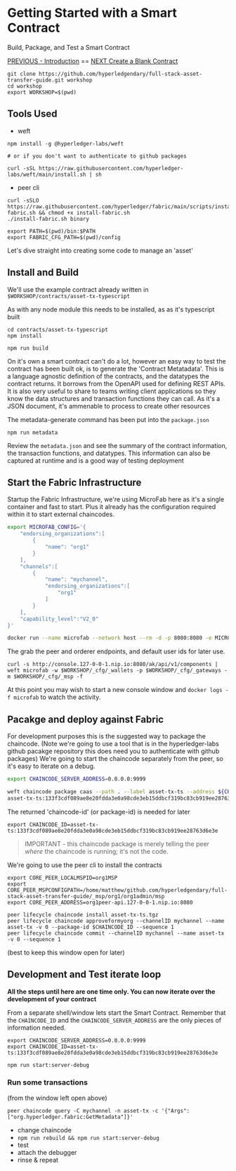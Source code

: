 # Getting Started with a Smart Contract

Build, Package, and Test a Smart Contract

[PREVIOUS - Introduction](./00-Introduction.md)  ==  [NEXT Create a Blank Contract](./02-Creating-Blank-Contract.md) 

```
git clone https://github.com/hyperledgendary/full-stack-asset-transfer-guide.git workshop
cd workshop
export WORKSHOP=$(pwd)
```

## Tools Used

- weft
```
npm install -g @hyperledger-labs/weft

# or if you don't want to authenticate to github packages

curl -sSL https://raw.githubusercontent.com/hyperledger-labs/weft/main/install.sh | sh
```

- peer cli
```
curl -sSLO https://raw.githubusercontent.com/hyperledger/fabric/main/scripts/install-fabric.sh && chmod +x install-fabric.sh
./install-fabric.sh binary

export PATH=$(pwd)/bin:$PATH
export FABRIC_CFG_PATH=$(pwd)/config
```

Let's dive straight into creating some code to manage an 'asset'

## Install and Build

We'll use the example contract already written in `$WORKSHOP/contracts/asset-tx-typescript`

As with any node module this needs to be installed, as as it's typescript built

```
cd contracts/asset-tx-typescript
npm install

npm run build
```

On it's own a smart contract can't do a lot, however an easy way to test the contract has been built ok, is to generate the 'Contract Metatadata'. This is a language agnostic definition of the contracts, and the datatypes the contract returns. It borrows from the OpenAPI used for defining REST APIs.  It is also very useful to share to teams writing client applications so they know the data structures and transaction functions they can call. 
As it's a JSON document, it's ammenable to process to create other resources

The metadata-generate command has been put into the `package.json`
```
npm run metadata
```

Review the `metadata.json` and see the summary of the contract information, the transaction functions, and datatypes. This information can also be captured at runtime and is a good way of testing deployment


## Start the Fabric Infrastructure

Startup the Fabric Infrastructure, we're using MicroFab here as it's a single container and fast to start. Plus it already has the configuration required within it to start external chaincodes.

```bash
export MICROFAB_CONFIG='{
    "endorsing_organizations":[
        {
            "name": "org1"
        }
    ],
    "channels":[
        {
            "name": "mychannel",
            "endorsing_organizations":[
                "org1"
            ]
        }
    ],
    "capability_level":"V2_0"
}'

docker run --name microfab --network host --rm -d -p 8080:8080 -e MICROFAB_CONFIG="${MICROFAB_CONFIG}"  ibmcom/ibp-microfab
```

The grab the peer and orderer endpoints, and default user ids for later use.

```
curl -s http://console.127-0-0-1.nip.io:8080/ak/api/v1/components | weft microfab -w $WORKSHOP/_cfg/_wallets -p $WORKSHOP/_cfg/_gateways -m $WORKSHOP/_cfg/_msp -f
```

At this point you may wish to start a new console window and `docker logs -f microfab` to watch the activity.

## Pacakge and deploy against Fabric

For development purposes this is the suggested way to package the chaincode. (Note we're going to use a tool that is in the hyperledger-labs github pacakge repository this does need you to authenticate with github packages)
We're going to start the chaincode separately from the peer, so it's easy to iterate on a debug. 

```bash
export CHAINCODE_SERVER_ADDRESS=0.0.0.0:9999

weft chaincode package caas --path . --label asset-tx-ts --address ${CHAINCODE_SERVER_ADDRESS} --quiet
asset-tx-ts:133f3cdf089ae8e20fdda3e0a98cde3eb15ddbcf319bc83cb919ee28763d6e3e
```

The returned 'chaincode-id' (or package-id) is needed for later
```
export CHAINCODE_ID=asset-tx-ts:133f3cdf089ae8e20fdda3e0a98cde3eb15ddbcf319bc83cb919ee28763d6e3e
```

> IMPORTANT - this chaincode package is merely telling the peer _where_ the chaincode is running; it's not the code. 


We're going to use the peer cli to install the contracts

```
export CORE_PEER_LOCALMSPID=org1MSP
export CORE_PEER_MSPCONFIGPATH=/home/matthew/github.com/hyperledgendary/full-stack-asset-transfer-guide/_msp/org1/org1admin/msp
export CORE_PEER_ADDRESS=org1peer-api.127-0-0-1.nip.io:8080

peer lifecycle chaincode install asset-tx-ts.tgz
peer lifecycle chaincode approveformyorg --channelID mychannel --name asset-tx -v 0 --package-id $CHAINCODE_ID --sequence 1
peer lifecycle chaincode commit --channelID mychannel --name asset-tx -v 0 --sequence 1

```

(best to keep this window open for later)

## Development and Test iterate loop

**All the steps until here are one time only. You can now iterate over the development of your contract**

From a separate shell/window lets start the Smart Contract. Remember that the `CHAINCODE_ID` and the `CHAINCODE_SERVER_ADDRESS` are the only pieces of information needed.

```
export CHAINCODE_SERVER_ADDRESS=0.0.0.0:9999
export CHAINCODE_ID=asset-tx-ts:133f3cdf089ae8e20fdda3e0a98cde3eb15ddbcf319bc83cb919ee28763d6e3e

npm run start:server-debug
```

### Run some transactions
(from the window left open above)
```
peer chaincode query -C mychannel -n asset-tx -c '{"Args":["org.hyperledger.fabric:GetMetadata"]}'
```


- change chaincode 
- `npm run rebuild && npm run start:server-debug`
- test
- attach the debugger 
- rinse & repeat